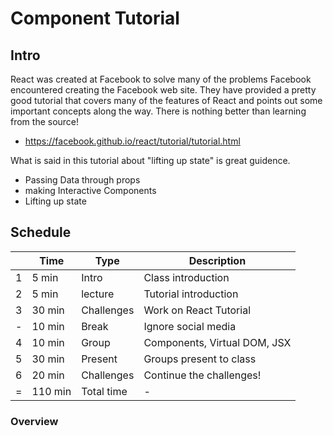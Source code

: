 # Component Tutorial 

## Intro

React was created at Facebook to solve many of the problems Facebook 
encountered creating the Facebook web site. They have provided a 
pretty good tutorial that covers many of the features of React and 
points out some important concepts along the way. There is nothing 
better than learning from the source!

- https://facebook.github.io/react/tutorial/tutorial.html

What is said in this tutorial about "lifting up state" is great 
guidence.  

- Passing Data through props
- making Interactive Components
- Lifting up state

## Schedule 

|    | Time    | Type       | Description                          |
|----|---------|------------|--------------------------------------|
| 1  | 5 min   | Intro      | Class introduction                   |
| 2  | 5 min   | lecture    | Tutorial introduction                |
| 3  | 30 min  | Challenges | Work on React Tutorial               |
| -  | 10 min  | Break      | Ignore social media                  |
| 4  | 10 min  | Group      | Components, Virtual DOM, JSX         |
| 5  | 30 min  | Present    | Groups present to class              |
| 6  | 20 min  | Challenges | Continue the challenges!             |
| =  | 110 min | Total time | -                                    |

### Overview 